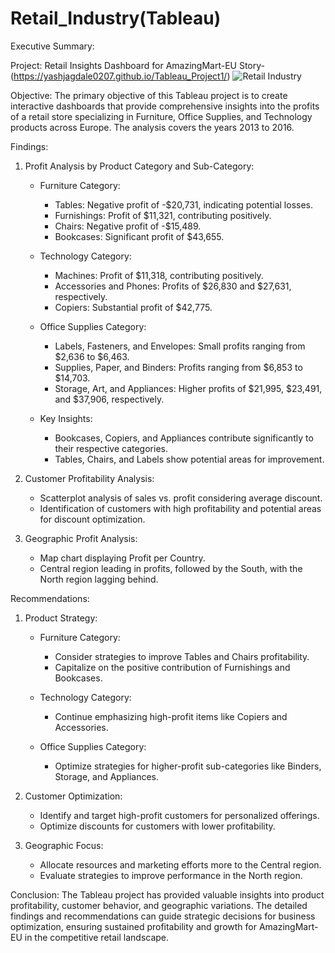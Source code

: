 # Retail_Industry(Tableau)

Executive Summary:

Project: Retail Insights Dashboard for AmazingMart-EU
Story-(https://yashjagdale0207.github.io/Tableau_Project1/)
![Retail Industry](https://github.com/yashjagdale0207/Tableau_Project1/assets/145290827/f2ae647e-baad-4f1b-9268-c27540b9338d)


Objective:
The primary objective of this Tableau project is to create interactive dashboards that provide comprehensive insights into the profits of a retail store specializing in Furniture, Office Supplies, and Technology products across Europe. The analysis covers the years 2013 to 2016.

Findings:

1. Profit Analysis by Product Category and Sub-Category:
   - Furniture Category:
     - Tables: Negative profit of -$20,731, indicating potential losses.
     - Furnishings: Profit of $11,321, contributing positively.
     - Chairs: Negative profit of -$15,489.
     - Bookcases: Significant profit of $43,655.

   - Technology Category:
     - Machines: Profit of $11,318, contributing positively.
     - Accessories and Phones: Profits of $26,830 and $27,631, respectively.
     - Copiers: Substantial profit of $42,775.

   - Office Supplies Category:
     - Labels, Fasteners, and Envelopes: Small profits ranging from $2,636 to $6,463.
     - Supplies, Paper, and Binders: Profits ranging from $6,853 to $14,703.
     - Storage, Art, and Appliances: Higher profits of $21,995, $23,491, and $37,906, respectively.

   - Key Insights:
     - Bookcases, Copiers, and Appliances contribute significantly to their respective categories.
     - Tables, Chairs, and Labels show potential areas for improvement.

2. Customer Profitability Analysis:
   - Scatterplot analysis of sales vs. profit considering average discount.
   - Identification of customers with high profitability and potential areas for discount optimization.

3. Geographic Profit Analysis:
   - Map chart displaying Profit per Country.
   - Central region leading in profits, followed by the South, with the North region lagging behind.

Recommendations:

1. Product Strategy:
   - Furniture Category:
     - Consider strategies to improve Tables and Chairs profitability.
     - Capitalize on the positive contribution of Furnishings and Bookcases.

   - Technology Category:
     - Continue emphasizing high-profit items like Copiers and Accessories.

   - Office Supplies Category:
     - Optimize strategies for higher-profit sub-categories like Binders, Storage, and Appliances.

2. Customer Optimization:
   - Identify and target high-profit customers for personalized offerings.
   - Optimize discounts for customers with lower profitability.

3. Geographic Focus:
   - Allocate resources and marketing efforts more to the Central region.
   - Evaluate strategies to improve performance in the North region.


Conclusion:
The Tableau project has provided valuable insights into product profitability, customer behavior, and geographic variations. The detailed findings and recommendations can guide strategic decisions for business optimization, ensuring sustained profitability and growth for AmazingMart-EU in the competitive retail landscape.
